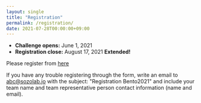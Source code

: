 ```yaml
---
layout: single
title: "Registration"
permalink: /registration/
date: 2021-07-28T00:00:00+09:00
---
```


- __Challenge opens:__ June 1, 2021
- __Registration close:__ August 17, 2021 __Extended!__

Please register from [here](https://docs.google.com/forms/d/e/1FAIpQLSe-tdppr-VivBR8nSe_cnTophJsZ3vHLeGBEMYS4j7UGhLMeA/viewform)

If you have any trouble registering through the form, write an email to abc@sozolab.jo with the subject: "Registration Bento2021" and include your team name and team representative person contact information (name and email).


